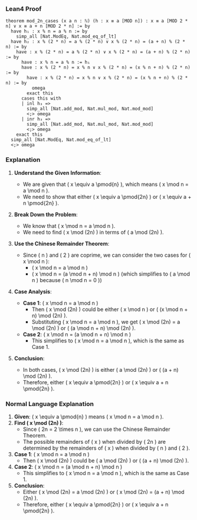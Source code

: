 ### Lean4 Proof
```lean4
theorem mod_2n_cases (x a n : ℕ) (h : x ≡ a [MOD n]) : x ≡ a [MOD 2 * n] ∨ x ≡ a + n [MOD 2 * n] := by
  have h₁ : x % n = a % n := by
    simp_all [Nat.ModEq, Nat.mod_eq_of_lt]
  have h₂ : x % (2 * n) = a % (2 * n) ∨ x % (2 * n) = (a + n) % (2 * n) := by
    have : x % (2 * n) = a % (2 * n) ∨ x % (2 * n) = (a + n) % (2 * n) := by
      have : x % n = a % n := h₁
      have : x % (2 * n) = x % n ∨ x % (2 * n) = (x % n + n) % (2 * n) := by
        have : x % (2 * n) = x % n ∨ x % (2 * n) = (x % n + n) % (2 * n) := by
          omega
        exact this
      cases this with
      | inl h₃ =>
        simp_all [Nat.add_mod, Nat.mul_mod, Nat.mod_mod]
        <;> omega
      | inr h₃ =>
        simp_all [Nat.add_mod, Nat.mul_mod, Nat.mod_mod]
        <;> omega
    exact this
  simp_all [Nat.ModEq, Nat.mod_eq_of_lt]
  <;> omega
```
### Explanation
1. **Understand the Given Information**:
   - We are given that \( x \equiv a \pmod{n} \), which means \( x \mod n = a \mod n \).
   - We need to show that either \( x \equiv a \pmod{2n} \) or \( x \equiv a + n \pmod{2n} \).

2. **Break Down the Problem**:
   - We know that \( x \mod n = a \mod n \).
   - We need to find \( x \mod (2n) \) in terms of \( a \mod (2n) \).

3. **Use the Chinese Remainder Theorem**:
   - Since \( n \) and \( 2 \) are coprime, we can consider the two cases for \( x \mod n \):
     - \( x \mod n = a \mod n \)
     - \( x \mod n = (a \mod n + n) \mod n \) (which simplifies to \( a \mod n \) because \( n \mod n = 0 \))

4. **Case Analysis**:
   - **Case 1**: \( x \mod n = a \mod n \)
     - Then \( x \mod (2n) \) could be either \( x \mod n \) or \( (x \mod n + n) \mod (2n) \).
     - Substituting \( x \mod n = a \mod n \), we get \( x \mod (2n) = a \mod (2n) \) or \( (a \mod n + n) \mod (2n) \).
   - **Case 2**: \( x \mod n = (a \mod n + n) \mod n \)
     - This simplifies to \( x \mod n = a \mod n \), which is the same as Case 1.

5. **Conclusion**:
   - In both cases, \( x \mod (2n) \) is either \( a \mod (2n) \) or \( (a + n) \mod (2n) \).
   - Therefore, either \( x \equiv a \pmod{2n} \) or \( x \equiv a + n \pmod{2n} \).

### Normal Language Explanation
1. **Given**: \( x \equiv a \pmod{n} \) means \( x \mod n = a \mod n \).
2. **Find \( x \mod (2n) \)**:
   - Since \( 2n = 2 \times n \), we can use the Chinese Remainder Theorem.
   - The possible remainders of \( x \) when divided by \( 2n \) are determined by the remainders of \( x \) when divided by \( n \) and \( 2 \).
3. **Case 1**: \( x \mod n = a \mod n \)
   - Then \( x \mod (2n) \) could be \( a \mod (2n) \) or \( (a + n) \mod (2n) \).
4. **Case 2**: \( x \mod n = (a \mod n + n) \mod n \)
   - This simplifies to \( x \mod n = a \mod n \), which is the same as Case 1.
5. **Conclusion**:
   - Either \( x \mod (2n) = a \mod (2n) \) or \( x \mod (2n) = (a + n) \mod (2n) \).
   - Therefore, either \( x \equiv a \pmod{2n} \) or \( x \equiv a + n \pmod{2n} \).